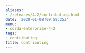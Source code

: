 ```yaml
---
aliases:
- /releases/4.2/contributing.html
date: '2020-01-08T09:59:25Z'
menu:
- corda-enterprise-4-2
tags:
- contributing
title: contributing
---
```


